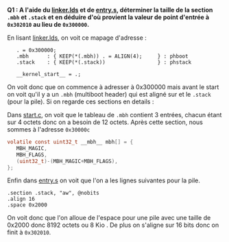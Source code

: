 **Q1 : A l'aide du [linker.lds](../utils/linker.lds) et de [entry.s](../kernel/core/entry.s), 
déterminer la taille de la section `.mbh`  et `.stack` et en déduire d'où
provient la valeur de point d'entrée à `0x302010` au lieu de `0x300000`.**

En lisant [linker.lds](../utils/linker.lds), on voit ce mapage d'adresse : 

```
   . = 0x300000;
   .mbh      : { KEEP(*(.mbh)) . = ALIGN(4);     } : phboot
   .stack    : { KEEP(*(.stack))                 } : phstack

   __kernel_start__ = .;
```

On voit donc que on commence à adresser à 0x300000 mais avant le start on voit qu'il y a un `.mbh` (multiboot header)  qui est aligné sur et le `.stack` (pour la pile). Si on regarde ces sections en details : 


Dans [start.c](../kernel/core/start.c), on voit que le tableau de `.mbh` contient 3 entrées, chacun étant sur 4 octets donc on a besoin de 12 octets. Après cette section, nous sommes à l'adresse `0x30000c`

```c
volatile const uint32_t __mbh__ mbh[] = {
   MBH_MAGIC,
   MBH_FLAGS,
   (uint32_t)-(MBH_MAGIC+MBH_FLAGS),
};
```

Enfin dans [entry.s](../kernel/core/entry.s) on voit que l'on a les lignes suivantes pour la pile.

```
.section .stack, "aw", @nobits
.align 16
.space 0x2000
```

On voit donc que l'on alloue de l'espace pour une pile avec une taille de 0x2000 donc 8192 octets ou 8 Kio . De plus on s'aligne sur 16 bits donc on finit à `0x302010`.
